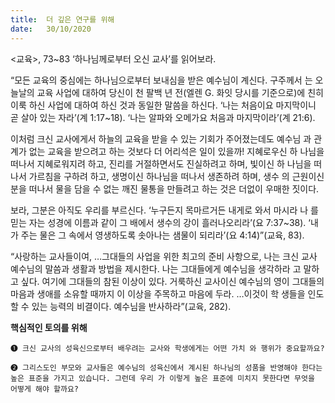 ```yaml
---
title:  더 깊은 연구를 위해
date:   30/10/2020
---
```


<교육>, 73~83 ‘하나님께로부터 오신 교사’를 읽어보라.

“모든 교육의 중심에는 하나님으로부터 보내심을 받은 예수님이 계신다. 구주께서 는 오늘날의 교육 사업에 대하여 당신이 천 팔백 년 전(엘렌 G. 화잇 당시를 기준으로)에 친히 이룩 하신 사업에 대하여 하신 것과 동일한 말씀을 하신다. ‘나는 처음이요 마지막이니 곧 살아 있는 자라’(계 1:17~18). ‘나는 알파와 오메가요 처음과 마지막이라’(계 21:6).

이처럼 크신 교사에게서 하늘의 교육을 받을 수 있는 기회가 주어졌는데도 예수님 과 관계가 없는 교육을 받으려고 하는 것보다 더 어리석은 일이 있을까! 지혜로우신 하 나님을 떠나서 지혜로워지려 하고, 진리를 거절하면서도 진실하려고 하며, 빛이신 하 나님을 떠나서 가르침을 구하려 하고, 생명이신 하나님을 떠나서 생존하려 하며, 생수 의 근원이신 분을 떠나서 물을 담을 수 없는 깨진 물통을 만들려고 하는 것은 더없이 우매한 짓이다.

보라, 그분은 아직도 우리를 부르신다. ‘누구든지 목마르거든 내게로 와서 마시라 나 를 믿는 자는 성경에 이름과 같이 그 배에서 생수의 강이 흘러나오리라’(요 7:37~38). ‘내가 주는 물은 그 속에서 영생하도록 솟아나는 샘물이 되리라’(요 4:14)”(교육, 83).

“사랑하는 교사들이여, …그대들의 사업을 위한 최고의 준비 사항으로, 나는 크신 교사 예수님의 말씀과 생활과 방법을 제시한다. 나는 그대들에게 예수님을 생각하라 고 말하고 싶다. 여기에 그대들의 참된 이상이 있다. 거룩하신 교사이신 예수님의 영이 그대들의 마음과 생애를 소유할 때까지 이 이상을 주목하고 마음에 두라. …이것이 학 생들을 인도할 수 있는 능력의 비결이다. 예수님을 반사하라”(교육, 282).
 
**핵심적인 토의를 위해**
 
`➊ 크신 교사의 성육신으로부터 배우려는 교사와 학생에게는 어떤 가치 와 행위가 중요할까요?`

`➋ 그리스도인 부모와 교사들은 예수님의 성육신에서 계시된 하나님의 성품을 반영해야 한다는 높은 표준을 가지고 있습니다. 그런데 우리 가 이렇게 높은 표준에 미치지 못한다면 무엇을 어떻게 해야 할까요?`
